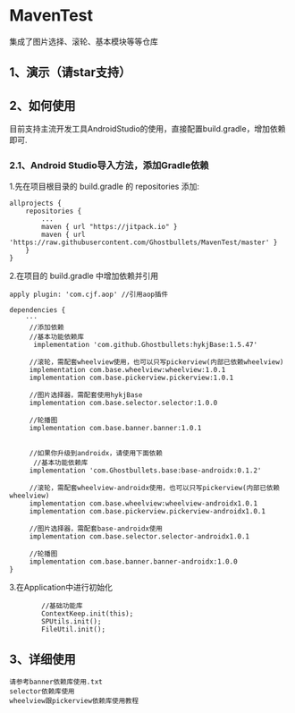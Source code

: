 # MavenTest
集成了图片选择、滚轮、基本模块等等仓库

## 1、演示（请star支持）

## 2、如何使用
目前支持主流开发工具AndroidStudio的使用，直接配置build.gradle，增加依赖即可.

### 2.1、Android Studio导入方法，添加Gradle依赖

1.先在项目根目录的 build.gradle 的 repositories 添加:
```
allprojects {
    repositories {
        ...
        maven { url "https://jitpack.io" }
        maven { url 'https://raw.githubusercontent.com/Ghostbullets/MavenTest/master' }
    }
}
```

2.在项目的 build.gradle 中增加依赖并引用

```
apply plugin: 'com.cjf.aop' //引用aop插件

dependencies {
    ···
     //添加依赖
     //基本功能依赖库
      implementation 'com.github.Ghostbullets:hykjBase:1.5.47'

     //滚轮，需配套wheelview使用，也可以只写pickerview(内部已依赖wheelview)
     implementation com.base.wheelview:wheelview:1.0.1
     implementation com.base.pickerview.pickerview:1.0.1

     //图片选择器，需配套使用hykjBase
     implementation com.base.selector.selector:1.0.0
     
     //轮播图
     implementation com.base.banner.banner:1.0.1
     

     //如果你升级到androidx，请使用下面依赖
      //基本功能依赖库
     implementation 'com.Ghostbullets.base:base-androidx:0.1.2'

     //滚轮，需配套wheelview-androidx使用，也可以只写pickerview(内部已依赖wheelview)
     implementation com.base.wheelview:wheelview-androidx1.0.1
     implementation com.base.pickerview.pickerview-androidx1.0.1

     //图片选择器，需配套base-androidx使用
     implementation com.base.selector.selector-androidx1.0.1
     
     //轮播图
     implementation com.base.banner.banner-androidx:1.0.0
}
```

3.在Application中进行初始化

```
        //基础功能库
        ContextKeep.init(this);
        SPUtils.init();
        FileUtil.init();
```

## 3、详细使用
    请参考banner依赖库使用.txt  
    selector依赖库使用
    wheelview跟pickerview依赖库使用教程
